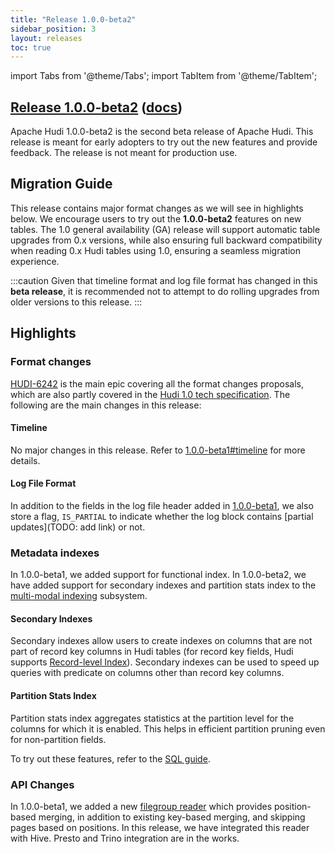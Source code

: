 ```yaml
---
title: "Release 1.0.0-beta2"
sidebar_position: 3
layout: releases
toc: true
---
```

import Tabs from '@theme/Tabs';
import TabItem from '@theme/TabItem';

## [Release 1.0.0-beta2](https://github.com/apache/hudi/releases/tag/release-1.0.0-beta2) ([docs](/docs/next/quick-start-guide))

Apache Hudi 1.0.0-beta2 is the second beta release of Apache Hudi. This release is meant for early adopters to try
out the new features and provide feedback. The release is not meant for production use.

## Migration Guide

This release contains major format changes as we will see in highlights below. We encourage users to try out the
**1.0.0-beta2** features on new tables. The 1.0 general availability (GA) release will support automatic table upgrades
from 0.x versions, while also ensuring full backward compatibility when reading 0.x Hudi tables using 1.0, ensuring a
seamless migration experience.


:::caution
Given that timeline format and log file format has changed in this **beta release**, it is recommended not to attempt to do
rolling upgrades from older versions to this release.
:::

## Highlights

### Format changes

[HUDI-6242](https://issues.apache.org/jira/browse/HUDI-6242) is the main epic covering all the format changes proposals,
which are also partly covered in the [Hudi 1.0 tech specification](/tech-specs-1point0). The following are the main
changes in this release:

#### Timeline

No major changes in this release. Refer to [1.0.0-beta1#timeline](release-1.0.0-beta1.md#timeline) for more details.

#### Log File Format

In addition to the fields in the log file header added in [1.0.0-beta1](release-1.0.0-beta1.md#log-file-format), we also
store a flag, `IS_PARTIAL` to indicate whether the log block contains [partial updates](TODO: add link) or not.

### Metadata indexes

In 1.0.0-beta1, we added support for functional index. In 1.0.0-beta2, we have added support for secondary indexes and
partition stats index to the [multi-modal indexing](/blog/2022/05/17/Introducing-Multi-Modal-Index-for-the-Lakehouse-in-Apache-Hudi) subsystem.

#### Secondary Indexes

Secondary indexes allow users to create indexes on columns that are not part of record key columns in Hudi tables (for 
record key fields, Hudi supports [Record-level Index](../blog/2023-11-01-record-level-index.md)). Secondary indexes can be used to speed up
queries with predicate on columns other than record key columns.

#### Partition Stats Index

Partition stats index aggregates statistics at the partition level for the columns for which it is enabled. This helps
in efficient partition pruning even for non-partition fields.

To try out these features, refer to the [SQL guide](/docs/next/sql_ddl#create-partition-stats-index).

### API Changes

In 1.0.0-beta1, we added a new [filegroup reader](/releases/release-1.0.0-beta1#new-filegroup-reader) which provides
position-based merging, in addition to existing key-based merging, and skipping pages based on positions. In this
release, we have integrated this reader with Hive. Presto and Trino integration are in the works. 
